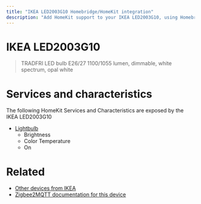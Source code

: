 ```yaml
---
title: "IKEA LED2003G10 Homebridge/HomeKit integration"
description: "Add HomeKit support to your IKEA LED2003G10, using Homebridge, Zigbee2MQTT and homebridge-z2m."
---
```

<!---
This file has been GENERATED using src/docgen/docgen.ts
DO NOT EDIT THIS FILE MANUALLY!
-->
# IKEA LED2003G10
> TRADFRI LED bulb E26/27 1100/1055 lumen, dimmable, white spectrum, opal white


# Services and characteristics
The following HomeKit Services and Characteristics are exposed by
the IKEA LED2003G10

* [Lightbulb](../../light.md)
  * Brightness
  * Color Temperature
  * On


# Related
* [Other devices from IKEA](../index.md#ikea)
* [Zigbee2MQTT documentation for this device](https://www.zigbee2mqtt.io/devices/LED2003G10.html)